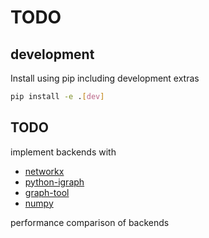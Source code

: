 TODO
====


development
-----------

Install using pip including development extras

```sh
pip install -e .[dev]
```

TODO
----

implement backends with
 - [networkx](https://networkx.github.io/documentation/stable/)
 - [python-igraph](https://igraph.org/python/)
 - [graph-tool](https://graph-tool.skewed.de/)
 - [numpy](https://susan-stepney.blogspot.com/2013/01/rbns-with-numpy-sorted.html)

performance comparison of backends
